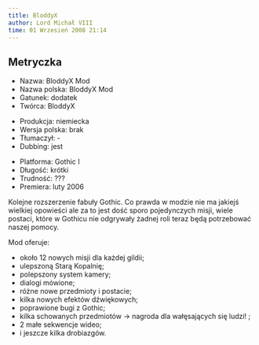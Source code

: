 ```yaml
---
title: BloddyX
author: Lord Michał VIII
time: 01 Wrzesień 2008 21:14
---
```


## Metryczka

<!-- -->
- Nazwa: BloddyX Mod
- Nazwa polska: BloddyX Mod
- Gatunek: dodatek
- Twórca: BloddyX

<!-- -->
- Produkcja: niemiecka
- Wersja polska: brak
- Tłumaczył: -
- Dubbing: jest

<!-- -->
- Platforma: Gothic I
- Długość: krótki
- Trudność: ???
- Premiera: luty 2006

Kolejne rozszerzenie fabuły Gothic. Co prawda w modzie nie ma jakiejś wielkiej opowieści ale za to jest dość sporo pojedynczych misji, wiele postaci, które w Gothicu nie odgrywały żadnej roli teraz będą potrzebować naszej pomocy.

Mod oferuje:
- około 12 nowych misji dla każdej gildii;
- ulepszoną Starą Kopalnię;
- polepszony system kamery;
- dialogi mówione;
- różne nowe przedmioty i postacie;
- kilka nowych efektów dźwiękowych;
- poprawione bugi z Gothic;
- kilka schowanych przedmiotów -> nagroda dla wałęsających się ludzi! ;
- 2 małe sekwencje wideo;
- i jeszcze kilka drobiazgów.